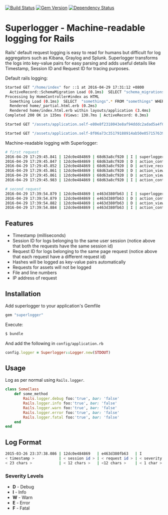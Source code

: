 [![Build Status](https://travis-ci.org/moexmen/superlogger.svg?branch=master)](https://travis-ci.org/moexmen/superlogger)
[![Gem Version](https://badge.fury.io/rb/superlogger.svg)](https://badge.fury.io/rb/superlogger)
[![Dependency Status](https://gemnasium.com/badges/github.com/moexmen/superlogger.svg)](https://gemnasium.com/github.com/moexmen/superlogger)

Superlogger - Machine-readable logging for Rails
=======

Rails' default request logging is easy to read for humans but difficult for log aggregators such as Kibana, Graylog and Splunk. Superlogger transforms the logs into key-value pairs for easy parsing and adds useful details like Timestamp, Session ID and Request ID for tracing purposes.

Default rails logging:
```sh
Started GET "/home/index" for ::1 at 2016-04-29 17:31:12 +0800
  ActiveRecord::SchemaMigration Load (0.1ms)  SELECT "schema_migrations".* FROM "schema_migrations"
Processing by HomeController#index as HTML
  Something Load (0.1ms)  SELECT  "somethings".* FROM "somethings" WHERE "somethings"."paper" = ? AND "somethings"."stone" = ?  ORDER BY "somethings"."id" ASC LIMIT 1  [["paper", "123"], ["stone", "456"]]
  Rendered home/_partial.html.erb (0.2ms)
  Rendered home/index.html.erb within layouts/application (3.4ms)
Completed 200 OK in 135ms (Views: 130.7ms | ActiveRecord: 0.3ms)

Started GET "/assets/application.self-e80e8f2318043e8af94dddc2adad5a4f09739a8ebb323b3ab31cd71d45fd9113.css?body=1" for ::1 at 2016-04-29 17:31:12 +0800

Started GET "/assets/application.self-8f06a73c35179188914ab50e057157639fce1401c1cdca640ac9cec33746fc5b.js?body=1" for ::1 at 2016-04-29 17:31:12 +0800

```

Machine-readable logging with Superlogger:
```sh
# first request
2016-04-29 17:29:45.841 | 12dc0e484869 | 68d63a8cf920 | I | superlogger_middleware:30 | method=GET | path=/home/index | ip=::1
2016-04-29 17:29:45.847 | 12dc0e484869 | 68d63a8cf920 | D | action_controller_log_subscriber:9 | controller=HomeController | action=index | params={}
2016-04-29 17:29:45.852 | 12dc0e484869 | 68d63a8cf920 | D | active_record_log_subscriber:24 | sql=SELECT  "somethings".* FROM "somethings" WHERE "somethings"."paper" = ? AND "somethings"."stone" = ?  ORDER BY "somethings"."id" ASC LIMIT 1 | params=["123", "456"] | duration=0.13
2016-04-29 17:29:45.861 | 12dc0e484869 | 68d63a8cf920 | D | action_view_log_subscriber:6 | view=_partial.html.erb | duration=0.2
2016-04-29 17:29:45.861 | 12dc0e484869 | 68d63a8cf920 | D | action_view_log_subscriber:6 | view=index.html.erb | duration=3.2
2016-04-29 17:29:45.983 | 12dc0e484869 | 68d63a8cf920 | I | action_controller_log_subscriber:29 | status=200 | total_duration=135.92 | view_duration=130.38 | db_duration=0.33

# second request
2016-04-29 17:39:54.879 | 12dc0e484869 | e463d380fb63 | I | superlogger_middleware:30 | method=GET | path=/home/show | ip=::1
2016-04-29 17:39:54.879 | 12dc0e484869 | e463d380fb63 | D | action_controller_log_subscriber:9 | controller=HomeController | action=show | params={}
2016-04-29 17:39:54.882 | 12dc0e484869 | e463d380fb63 | D | action_view_log_subscriber:6 | view=show.html.erb | duration=0.2
2016-04-29 17:39:54.884 | 12dc0e484869 | e463d380fb63 | I | action_controller_log_subscriber:29 | status=200 | total_duration=4.64 | view_duration=4.55 | db_duration=0.0
```

## Features ##
- Timestamp (milliseconds)
- Session ID for logs belonging to the same user session (notice above that both the requests have the same session id)
- Request ID for logs belonging to the same page request (notice above that each request have a different request id)
- Hashes will be logged as key-value pairs automatically
- Requests for assets will not be logged
- File and line numbers 
- IP address of request

## Installation ##

Add superlogger to your application's Gemfile
```ruby
gem "superlogger"
```

Execute:
```sh
$ bundle
```

And add the following in `config/application.rb`
```ruby
config.logger = Superlogger::Logger.new(STDOUT)
```

## Usage ##

Log as per normal using `Rails.logger`.

```ruby
class SomeClass
    def some_method
        Rails.logger.debug foo:'true', bar: 'false'
        Rails.logger.info foo:'true', bar: 'false'
        Rails.logger.warn foo:'true', bar: 'false'
        Rails.logger.error foo:'true', bar: 'false'
        Rails.logger.fatal foo:'true', bar: 'false'
    end
end
```

## Log Format ##
```sh
2015-03-26 23:37:38.086 | 12dc0e484869   | e463d380fb63   | I            | action_controller_log_subscriber:29 | status=200 | total_duration=4.64 | view_duration=4.55 | db_duration=0.0
< timestamp >           | < session id > | < request id > | < severity > | < file >:< line num >               | < data you pass in ... >
< 23 chars >            | < 12 chars >   | <12 chars >    | < 1 char >   | < ? chars >                         | < ? chars >
```

### Severity Levels ###
- **D** - Debug
- **I** - Info
- **W** - Warn
- **E** - Error
- **F** - Fatal
